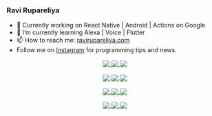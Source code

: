 ### Ravi Rupareliya

- 🔭 Currently working on React Native | Android | Actions on Google
- 🌱 I’m currently learning Alexa | Voice | Flutter
- 📫 How to reach me: [ravirupareliya.com](https://ravirupareliya.com)
- Follow me on [Instagram](https://www.instagram.com/ravi.rupareliya/) for programming tips and news.

<a href="https://www.instagram.com/ravi.rupareliya/" target="_blank">
<!-- insta-feed:START-->
<p align="center">
<img align="center" src=https://scontent-atl3-1.cdninstagram.com/v/t51.2885-15/e35/s150x150/119738360_171946631175661_8308691936849414239_n.jpg?_nc_ht=scontent-atl3-1.cdninstagram.com&_nc_cat=101&_nc_ohc=HEryAOZJMDYAX8G_flQ&_nc_tp=15&oh=9a0417642dafa7dde99b2d3ecf69838a&oe=5FA357DD />
<img align="center" src=https://scontent-atl3-1.cdninstagram.com/v/t51.2885-15/e35/s150x150/119471335_3325605627530848_5783608158621298966_n.jpg?_nc_ht=scontent-atl3-1.cdninstagram.com&_nc_cat=104&_nc_ohc=qYH_yg6_s30AX_ugT5V&_nc_tp=15&oh=9dbe4363a27277a2ad451eaecfd2ea8c&oe=5FA3D481 />
<img align="center" src=https://scontent-atl3-1.cdninstagram.com/v/t51.2885-15/e35/s150x150/118735524_155532192843864_2438830621806811548_n.jpg?_nc_ht=scontent-atl3-1.cdninstagram.com&_nc_cat=100&_nc_ohc=1nOP2txUO2YAX8pA_Rd&_nc_tp=15&oh=795880227fde3ae9e82e42be5b1a6bf3&oe=5FA5956E />
</p>
<p align="center">
<img align="center" src=https://scontent-atl3-1.cdninstagram.com/v/t51.2885-15/e35/s150x150/118358282_793232521422249_4194198869826492121_n.jpg?_nc_ht=scontent-atl3-1.cdninstagram.com&_nc_cat=109&_nc_ohc=z9e7rLQrBX8AX9un5n6&_nc_tp=15&oh=96ca9a708e5b02d0715c10a1d2425a37&oe=5FA4663C />
<img align="center" src=https://scontent-atl3-1.cdninstagram.com/v/t51.2885-15/e35/s150x150/118083536_653646245259286_4437462516989252087_n.jpg?_nc_ht=scontent-atl3-1.cdninstagram.com&_nc_cat=110&_nc_ohc=lG2Rqti6EUsAX9sEQ4G&_nc_tp=15&oh=229be0fceb5a18c408f8453f9d2c1bca&oe=5FA4D5DC />
<img align="center" src=https://scontent-atl3-1.cdninstagram.com/v/t51.2885-15/e35/s150x150/118175330_604822603490734_6882222491011634628_n.jpg?_nc_ht=scontent-atl3-1.cdninstagram.com&_nc_cat=110&_nc_ohc=dmC1qeWJEqAAX9uqkGO&_nc_tp=15&oh=27dbb8d62d4ecb4f4a2fec5ee30177ac&oe=5FA30AF7 />
</p>
<p align="center">
<img align="center" src=https://scontent-atl3-1.cdninstagram.com/v/t51.2885-15/e35/s150x150/117801930_118850686597100_8281062695853943386_n.jpg?_nc_ht=scontent-atl3-1.cdninstagram.com&_nc_cat=108&_nc_ohc=K0nqCoOLS60AX9ISC0k&_nc_tp=15&oh=dcb99572762939c38cb94e3c469c494a&oe=5FA37CC0 />
<img align="center" src=https://scontent-atl3-1.cdninstagram.com/v/t51.2885-15/e35/s150x150/117867292_2771207523148452_3241414180657952736_n.jpg?_nc_ht=scontent-atl3-1.cdninstagram.com&_nc_cat=100&_nc_ohc=sMLqaWq8akUAX_BQThc&_nc_tp=15&oh=39595a1bd73f093ea4fe97d9e261ce62&oe=5FA31521 />
<img align="center" src=https://scontent-atl3-1.cdninstagram.com/v/t51.2885-15/e35/s150x150/117931678_793632161399712_7562658963115355616_n.jpg?_nc_ht=scontent-atl3-1.cdninstagram.com&_nc_cat=100&_nc_ohc=VyaWqz315esAX9TW5ZW&_nc_tp=15&oh=c75213bb5daa85761d72abe430a5f86d&oe=5FA514B7 />
</p>
<p align="center">
<img align="center" src=https://scontent-atl3-1.cdninstagram.com/v/t51.2885-15/e35/s150x150/117747115_220949032661980_1081920512424702093_n.jpg?_nc_ht=scontent-atl3-1.cdninstagram.com&_nc_cat=104&_nc_ohc=06J7ZvPlljkAX-U-t9J&_nc_tp=15&oh=bcefcc4e7d835c0c95dfc2c5106dd8ca&oe=5FA68116 />
<img align="center" src=https://scontent-atl3-1.cdninstagram.com/v/t51.2885-15/e35/s150x150/117564950_167171931547080_7523565149947571776_n.jpg?_nc_ht=scontent-atl3-1.cdninstagram.com&_nc_cat=100&_nc_ohc=nc9iNn5ZjwYAX_ezKGV&_nc_tp=15&oh=471419c0832d08bb3be578da18fabbeb&oe=5FA5B15D />
<img align="center" src=https://scontent-atl3-1.cdninstagram.com/v/t51.2885-15/e35/s150x150/117307859_603477283647910_4747232603067507655_n.jpg?_nc_ht=scontent-atl3-1.cdninstagram.com&_nc_cat=110&_nc_ohc=uZnVb5f8nuoAX-0FVbC&_nc_tp=15&oh=9941ca6e449db6d24aade6840944579a&oe=5FA4C004 />
</p>

<!-- insta-feed:END-->
</a>
